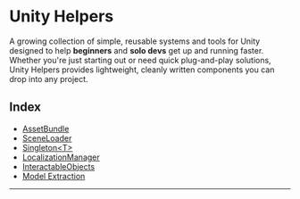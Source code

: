 

# Unity Helpers

A growing collection of simple, reusable systems and tools for Unity designed to help **beginners** and **solo devs** get up and running faster.
Whether you're just starting out or need quick plug-and-play solutions, Unity Helpers provides lightweight, cleanly written components you can drop into any project.


## Index

- [AssetBundle](AssetBundle/)
- [SceneLoader](SceneLoader/)
- [Singleton\<T\>](Singleton/)
- [LocalizationManager](Localization/)
- [InteractableObjects](Interatable-Objects/)
- [Model Extraction](Unity%Editor%Tools/Models/)
---
